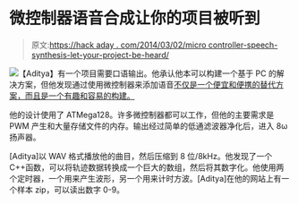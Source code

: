 # 微控制器语音合成让你的项目被听到

> 原文:[https://hack aday . com/2014/03/02/micro controller-speech-synthesis-let-your-project-be-heard/](https://hackaday.com/2014/03/02/microcontroller-speech-synthesis-lets-your-project-be-heard/)

![](../Images/43052ac9f7945b8cb7381e6599309153.png)【Aditya】有一个项目需要口语输出。他承认他本可以构建一个基于 PC 的解决方案，但他发现通过使用微控制器来添加语音[不仅是一个便宜和便携的替代方案，而且是一个有趣和容易的构建。](http://skinnysatan.wordpress.com/2014/01/30/adding-speech-to-your-embedded-project/)

他的设计使用了 ATMega128。许多微控制器都可以工作，但他的主要需求是 PWM 产生和大量存储文件的内存。输出经过简单的低通滤波器净化后，进入 8ω扬声器。

[Aditya]以 WAV 格式播放他的曲目，然后压缩到 8 位/8kHz。他发现了一个 C++函数，可以将轨迹数据转换成一个巨大的数组，然后将其数字化。他使用两个定时器，一个用来产生波形，另一个用来计时方波。[Aditya]在他的网站上有一个样本 zip，可以读出数字 0-9。